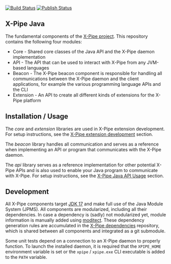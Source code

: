 [![Build Status](https://github.com/xpipe-io/xpipe_java/actions/workflows/build.yml/badge.svg)](https://github.com/xpipe-io/xpipe_java/actions/workflows/build.yml)
[![Publish Status](https://github.com/xpipe-io/xpipe_java/actions/workflows/publishb.yml/badge.svg)](https://github.com/xpipe-io/xpipe_java/actions/workflows/publish.yml)

## X-Pipe Java

The fundamental components of the [X-Pipe project](https://docs.xpipe.io).
This repository contains the following four modules:

- Core - Shared core classes of the Java API and the X-Pipe daemon implementation
- API - The API that can be used to interact with X-Pipe from any JVM-based languages
- Beacon - The X-Pipe beacon component is responsible for handling all communications between the X-Pipe daemon
  and the client applications, for example the various programming language APIs and the CLI
- Extension - An API to create all different kinds of extensions for the X-Pipe platform

## Installation / Usage

The *core* and *extension* libraries are used in X-Pipe extension development.
For setup instructions, see the [X-Pipe extension development](https://xpipe-io.readthedocs.io/en/latest/dev/extensions.html) section.

The *beacon* library handles all communication and serves as a
reference when implementing an API or program that communicates with the X-Pipe daemon.

The *api* library serves as a reference implementation for other potential X-Pipe APIs
and is also used to enable your Java program to communicate with X-Pipe.
For setup instructions, see the [X-Pipe Java API Usage]() section.

## Development

All X-Pipe components target [JDK 17](https://openjdk.java.net/projects/jdk/17/) and make full use of the Java Module System (JPMS).
All components are modularized, including all their dependencies.
In case a dependency is (sadly) not modularized yet, module information is manually added using [moditect](https://github.com/moditect/moditect-gradle-plugin).
These dependency generation rules are accumulated in the [X-Pipe dependencies](https://github.com/xpipe-io/xpipe_java_deps)
repository, which is shared between all components and integrated as a git submodule.

Some unit tests depend on a connection to an X-Pipe daemon to properly function.
To launch the installed daemon, it is required that the `XPIPE_HOME` environment variable
is set or the `xpipe` / `xpipe.exe` CLI executable is added to the `PATH` variable.

